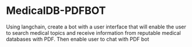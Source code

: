 # MedicalDB-PDFBOT
Using langchain, create a bot with a user interface that will enable the user to search medical topics and receive information from reputable medical databases with PDF. Then enable user to chat with PDF bot
